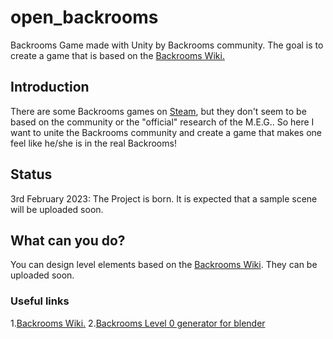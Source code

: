 # open_backrooms
Backrooms Game made with Unity by Backrooms community. The goal is to create a game that is based on the [Backrooms Wiki.](https://backrooms.fandom.com/wiki/Backrooms_Wiki)

## Introduction
There are some Backrooms games on [Steam](https://store.steampowered.com/search/?term=Backrooms), but they don't seem to be based on the community or the "official" research of the M.E.G.. So here I want to unite the Backrooms community and create a game that makes one feel like he/she is in the real Backrooms! 

## Status
3rd February 2023: The Project is born. It is expected that a sample scene will be uploaded soon. 

## What can you do? 
You can design level elements based on the [Backrooms Wiki](https://backrooms.fandom.com/wiki/Backrooms_Wiki). 
They can be uploaded soon. 

### Useful links 
1.[Backrooms Wiki.](https://backrooms.fandom.com/wiki/Backrooms_Wiki)
2.[Backrooms Level 0 generator for blender](https://github.com/AlbertDaYoungYT/TheBackroomsMapGenerator) 
